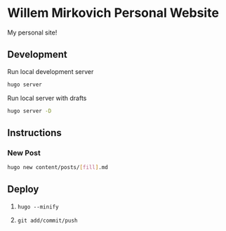 # Willem Mirkovich Personal Website

My personal site!

## Development

Run local development server
```bash
hugo server 
```

Run local server with drafts
```bash
hugo server -D
```

## Instructions

### New Post

```bash
hugo new content/posts/[fill].md
```

## Deploy

1. `hugo --minify`

2. `git add/commit/push` 